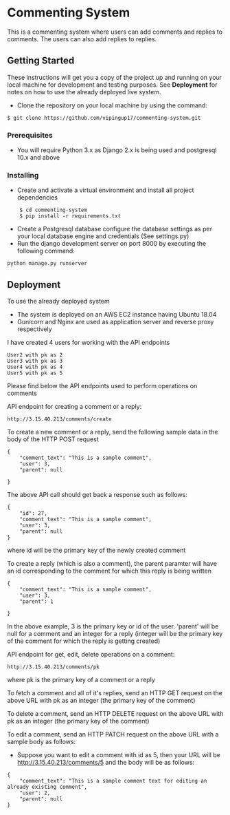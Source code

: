 # Commenting System

This is a commenting system where users can add comments and replies to comments. The users can also add replies to replies.

## Getting Started

These instructions will get you a copy of the project up and running on your local machine for development and testing purposes. See **Deployment** for notes on how to use the already deployed live system.

* Clone the repository on your local machine by using the command:
```
$ git clone https://github.com/vipingup17/commenting-system.git
```

### Prerequisites

* You will require Python 3.x as Django 2.x is being used and postgresql 10.x and above

### Installing

* Create and activate a virtual environment and install all project dependencies

```
	$ cd commenting-system
	$ pip install -r requirements.txt
```

* Create a Postgresql database configure the database settings as per your local database engine and credentials (See settings.py)
* Run the django development server on port 8000 by executing the following command:

```
python manage.py runserver
```

## Deployment

To use the already deployed system

* The system is deployed on an AWS EC2 instance having Ubuntu 18.04
* Gunicorn and Nginx are used as application server and reverse proxy respectively

I have created 4 users for working with the API endpoints

```
User2 with pk as 2
User3 with pk as 3
User4 with pk as 4
User5 with pk as 5
```

Please find below the API endpoints used to perform operations on comments

API endpoint for creating a comment or a reply:

```
http://3.15.40.213/comments/create
```

To create a new comment or a reply, send the following sample data in the body of the HTTP POST request

```
{
	"comment_text": "This is a sample comment",
	"user": 3,
	"parent": null

}
```

The above API call should get back a response such as follows:

```
{
    "id": 27,
    "comment_text": "This is a sample comment",
    "user": 3,
    "parent": null
}
```
where id will be the primary key of the newly created comment

To create a reply (which is also a comment), the parent paramter will have an id corresponding to the comment for which this reply is being written

```
{
	"comment_text": "This is a sample comment",
	"user": 3,
	"parent": 1

}
```

In the above example, 3 is the primary key or id of the user. 'parent' will be null for a comment and an integer for a reply (integer will be the primary key of the comment for which the reply is getting created)  

API endpoint for get, edit, delete operations on a comment:

```
http://3.15.40.213/comments/pk
```
where pk is the primary key of a comment or a reply

To fetch a comment and all of it's replies, send an HTTP GET request on the above URL with pk as an integer (the primary key of the comment)

To delete a comment, send an HTTP DELETE request on the above URL with pk as an integer (the primary key of the comment)

To edit a comment, send an HTTP PATCH request on the above URL with a sample body as follows:

* Suppose you want to edit a comment with id as 5, then your URL will be http://3.15.40.213/comments/5 and the body will be as follows:

```
{
	"comment_text": "This is a sample comment text for editing an already existing comment",
	"user": 2,
	"parent": null
}
```

